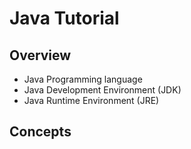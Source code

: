 # Java Tutorial
## Overview
* Java Programming language
* Java Development Environment (JDK)
* Java Runtime Environment (JRE)
## Concepts
